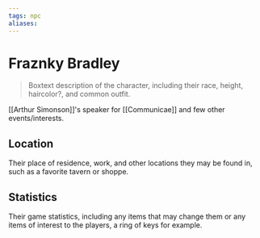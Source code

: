 ```yaml
---
tags: npc
aliases:
---
```

# Fraznky Bradley

> Boxtext description of the character, including their race, height, haircolor?, and common outfit.


[[Arthur Simonson]]'s speaker for [[Communicae]] and few other events/interests.

## Location
Their place of residence, work, and other locations they may be found in, such as a favorite tavern or shoppe.

## Statistics
Their game statistics, including any items that may change them or any items of interest to the players, a ring of keys for example.